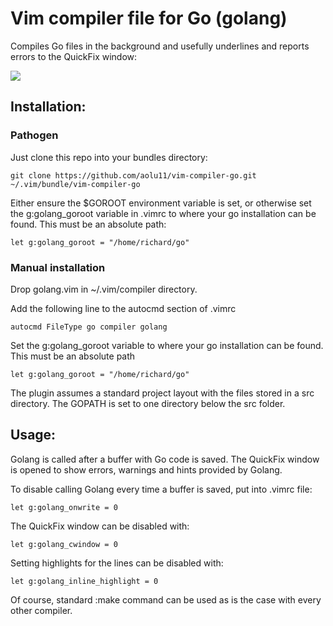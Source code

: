 Vim compiler file for Go (golang)
=================================

Compiles Go files in the background and usefully underlines and reports
errors to the QuickFix window:

![](demo.png?raw=true)

Installation:
-------------

### Pathogen

Just clone this repo into your bundles directory:

    git clone https://github.com/aolu11/vim-compiler-go.git ~/.vim/bundle/vim-compiler-go

Either ensure the $GOROOT environment variable is set, or otherwise set the
g:golang_goroot variable in .vimrc to where your go installation can be found.
This must be an absolute path:

    let g:golang_goroot = "/home/richard/go"

### Manual installation

Drop golang.vim in ~/.vim/compiler directory.

Add the following line to the autocmd section of .vimrc

    autocmd FileType go compiler golang

Set the g:golang_goroot variable to where your go installation can be
found.  This must be an absolute path

    let g:golang_goroot = "/home/richard/go"

The plugin assumes a standard project layout with the files stored in a
src directory.  The GOPATH is set to one directory below the src folder.

Usage:
------

Golang is called after a buffer with Go code is saved. The QuickFix
window is opened to show errors, warnings and hints provided by Golang.

To disable calling Golang every time a buffer is saved, put into .vimrc file:

    let g:golang_onwrite = 0

The QuickFix window can be disabled with:

    let g:golang_cwindow = 0

Setting highlights for the lines can be disabled with:

    let g:golang_inline_highlight = 0

Of course, standard :make command can be used as is the case with every
other compiler.
